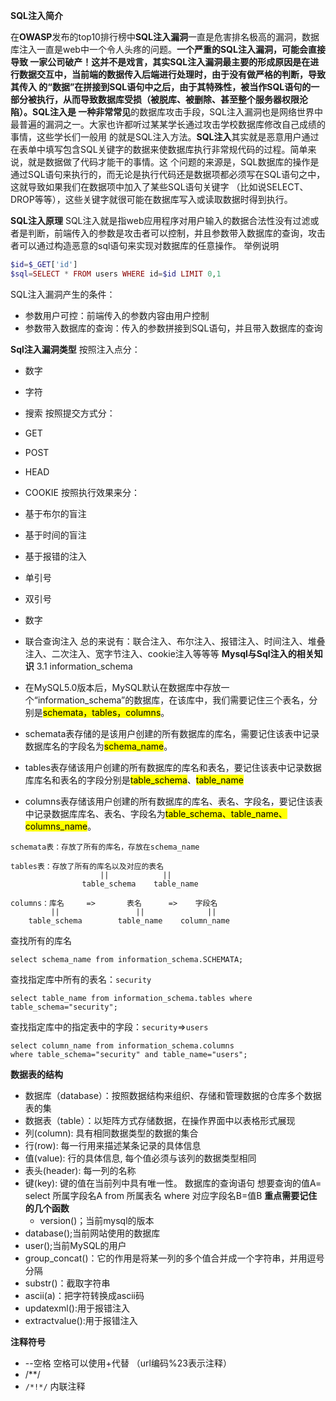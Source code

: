 **SQL注入简介**

在**OWASP**发布的top10排行榜中**SQL注入漏洞**一直是危害排名极高的漏洞，数据库注入一直是web中一个令人头疼的问题。**一个严重的SQL注入漏洞，可能会直接导致
一家公司破产！**这并不是戏言，其实SQL注入漏洞最主要的形成原因是在进行数据交互中，当前端的数据传入后端进行处理时，由于没有做严格的判断，导致其传入
的“数据”在拼接到SQL语句中之后，由于其特殊性，被当作SQL语句的一部分被执行，从而导致数据库受损（被脱库、被删除、甚至整个服务器权限沦陷）。SQL注入是
一种**非常常见**的数据库攻击手段，SQL注入漏洞也是网络世界中最普遍的漏洞之一。大家也许都听过某某学长通过攻击学校数据库修改自己成绩的事情，这些学长们一般用
的就是SQL注入方法。**SQL注入**其实就是恶意用户通过在表单中填写包含SQL关键字的数据来使数据库执行非常规代码的过程。简单来说，就是数据做了代码才能干的事情。这
个问题的来源是，SQL数据库的操作是通过SQL语句来执行的，而无论是执行代码还是数据项都必须写在SQL语句之中，这就导致如果我们在数据项中加入了某些SQL语句关键字
（比如说SELECT、DROP等等），这些关键字就很可能在数据库写入或读取数据时得到执行。

**SQL注入原理**
SQL注入就是指web应用程序对用户输入的数据合法性没有过滤或者是判断，前端传入的参数是攻击者可以控制，并且参数带入数据库的查询，攻击者可以通过构造恶意的sql语句来实现对数据库的任意操作。
举例说明
```php
$id=$_GET['id']
$sql=SELECT * FROM users WHERE id=$id LIMIT 0,1
```

SQL注入漏洞产生的条件：

- 参数用户可控：前端传入的参数内容由用户控制
- 参数带入数据库的查询：传入的参数拼接到SQL语句，并且带入数据库的查询

**Sql注入漏洞类型**
按照注入点分：
- 数字
- 字符
- 搜索
按照提交方式分：
- GET
- POST
- HEAD
- COOKIE
按照执行效果来分：
- 基于布尔的盲注
- 基于时间的盲注
- 基于报错的注入
- 单引号
- 双引号
- 数字
- 联合查询注入
总的来说有：联合注入、布尔注入、报错注入、时间注入、堆叠注入、二次注入、宽字节注入、cookie注入等等等
**Mysql与Sql注入的相关知识**
3.1 information_schema

- 在MySQL5.0版本后，MySQL默认在数据库中存放一个“information_schema”的数据库，在该库中，我们需要记住三个表名，分别是<mark>schemata，tables，columns</mark>。
- schemata表存储的是该用户创建的所有数据库的库名，需要记住该表中记录数据库名的字段名为<mark>schema_name</mark>。
- tables表存储该用户创建的所有数据库的库名和表名，要记住该表中记录数据库库名和表名的字段分别是<mark>table_schema</mark>、<mark>table_name</mark>
- columns表存储该用户创建的所有数据库的库名、表名、字段名，要记住该表中记录数据库库名、表名、字段名为<mark>table_schema、table_name、columns_name</mark>。
```texttile
schemata表：存放了所有的库名，存放在schema_name

tables表：存放了所有的库名以及对应的表名
                    ||            ||
                table_schema    table_name

columns：库名     =>       表名      =>    字段名
         ||                 ||              ||
    table_schema        table_name    column_name
```
查找所有的库名
```texttile
select schema_name from information_schema.SCHEMATA;
```
查找指定库中所有的表名：`security`

```texttile
select table_name from information_schema.tables where table_schema="security";
```

查找指定库中的指定表中的字段：`security`=>`users`

```texttile
select column_name from information_schema.columns 
where table_schema="security" and table_name="users";
```
**数据表的结构**
- 数据库（database）：按照数据结构来组织、存储和管理数据的仓库多个数据表的集
- 数据表（table）：以矩阵方式存储数据，在操作界面中以表格形式展现
- 列(column): 具有相同数据类型的数据的集合
- 行(row): 每一行用来描述某条记录的具体信息
- 值(value): 行的具体信息, 每个值必须与该列的数据类型相同
- 表头(header): 每一列的名称
- 键(key): 键的值在当前列中具有唯一性。
数据库的查询语句
想要查询的值A= select 所属字段名A from 所属表名 where 对应字段名B=值B
**重点需要记住的几个函数**
  - version()；当前mysql的版本
- database();当前网站使用的数据库
- user();当前MySQL的用户
- group_concat()：它的作用是将某一列的多个值合并成一个字符串，并用逗号分隔
- substr()：截取字符串
- ascii(a)：把字符转换成ascii码
- updatexml():用于报错注入
- extractvalue():用于报错注入
  
**注释符号**
  
- --空格 空格可以使用+代替 （url编码%23表示注释）
- /**/
- `/*!*/` 内联注释
